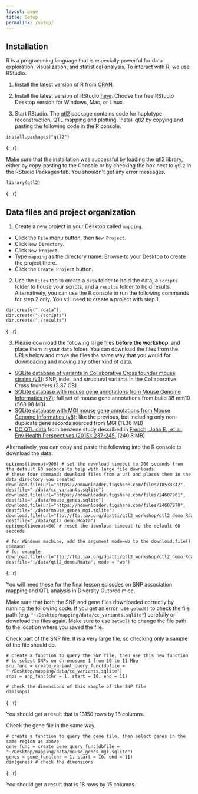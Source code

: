 ```yaml
---
layout: page
title: Setup
permalink: /setup/
---
```

## Installation

R is a programming language that is especially powerful for data exploration, 
visualization, and statistical analysis. To interact with R, we use RStudio. 

1. Install the latest version of R from [CRAN](https://cran.r-project.org/).

2. Install the latest version of RStudio [here](https://www.rstudio.com/products/rstudio/download/). 
Choose the free RStudio Desktop version for Windows, Mac, or Linux. 

3. Start RStudio. The [qtl2](https://github.com/rqtl/qtl2) package contains code for 
haplotype reconstruction, QTL mapping and plotting. Install qtl2 by copying and pasting 
the following code in the R console.

~~~
install.packages("qtl2")
~~~
{: .r}

Make sure that the installation was successful by loading the qtl2 library, either by 
copy-pasting to the Console or by checking the box next to `qtl2` in the RStudio Packages 
tab. You shouldn't get any error messages.

~~~
library(qtl2)
~~~
{: .r}

## Data files and project organization

1. Create a new project in your Desktop called `mapping`. 
- Click the `File` menu button, then `New Project`.
- Click `New Directory`. 
- Click `New Project`.
- Type `mapping` as the directory name. Browse to your Desktop to create the project there.
- Click the `Create Project` button.

2. Use the `Files` tab to create  a `data` folder to hold the data, a `scripts` folder to 
house your scripts, and a `results` folder to hold results. Alternatively, you can use the 
R console to run the following commands for step 2 only. You still need to create a 
project with step 1.

~~~
dir.create("./data")
dir.create("./scripts")
dir.create("./results")
~~~
{: .r}

3. Please download the following large files **before the workshop**, and place them in 
your `data` folder. You can download the files from the URLs below and move the files the 
same way that you would for downloading and moving any other kind of data.
 
+ [SQLite database of variants in Collaborative Cross founder mouse strains (v3)](https://figshare.com/articles/SQLite_database_of_variants_in_Collaborative_Cross_founder_mouse_strains/5280229/3): SNP, indel, and structural variants in the Collaborative Cross founders (3.87 GB)
+ [SQLite database with mouse gene annotations from Mouse Genome Informatics (v7)](https://figshare.com/articles/dataset/SQLite_database_with_mouse_gene_annotations_from_Mouse_Genome_Informatics_MGI_at_The_Jackson_Laboratory/5280238): full set of mouse gene annotations from build 38 mm10 (568.98 MB)
+ [SQLite database with MGI mouse gene annotations from Mouse Genome Informatics (v8)](https://figshare.com/articles/dataset/SQLite_database_with_MGI_mouse_gene_annotations_from_Mouse_Genome_Informatics_MGI_at_The_Jackson_Laboratory/5286019): like the previous, but including only non-duplicate gene records sourced from MGI (11.36 MB)
+ [DO QTL data](ftp://ftp.jax.org/dgatti/qtl2_workshop/qtl2_demo.Rdata) from benzene study described in [French, John E., et al. Env Health Perspectives (2015): 237-245.](https://ehp.niehs.nih.gov/doi/10.1289/ehp.1408202) (240.8 MB)

Alternatively, you can copy and paste the following into the R console to download the 
data.
~~~
options(timeout=900) # set the download timeout to 900 seconds from the default 60 seconds to help with large file downloads
# these four commands download files from a url and places them in the data directory you created
download.file(url="https://ndownloader.figshare.com/files/18533342", destfile="./data/cc_variants.sqlite") 
download.file(url="https://ndownloader.figshare.com/files/24607961", destfile="./data/mouse_genes.sqlite")
download.file(url="https://ndownloader.figshare.com/files/24607970", destfile="./data/mouse_genes_mgi.sqlite")
download.file(url="ftp://ftp.jax.org/dgatti/qtl2_workshop/qtl2_demo.Rdata", destfile="./data/qtl2_demo.Rdata")
options(timeout=60) # reset the download timeout to the default 60 seconds

# for Windows machine, add the argument mode=wb to the download.file() command
# for example
download.file(url="ftp://ftp.jax.org/dgatti/qtl2_workshop/qtl2_demo.Rdata", destfile="./data/qtl2_demo.Rdata", mode = "wb")
~~~
{: .r}


You will need these for the final lesson episodes on SNP association mapping and QTL 
analysis in Diversity Outbred mice.


Make sure that both the SNP and gene files downloaded correctly by running the following 
code. If you get an error, use `getwd()` to check the file path 
(e.g. `"~/Desktop/mapping/data/cc_variants.sqlite"`) carefully or download the files 
again. Make sure to use `setwd()` to change the file path to the location where you saved 
the file.


Check part of the SNP file. It is a very large file, so checking only a sample of the file 
should do.

~~~
# create a function to query the SNP file, then use this new function  
# to select SNPs on chromosome 1 from 10 to 11 Mbp
snp_func = create_variant_query_func(dbfile = "~/Desktop/mapping/data/cc_variants.sqlite") 
snps = snp_func(chr = 1, start = 10, end = 11) 

# check the dimensions of this sample of the SNP file
dim(snps) 
~~~
{: .r}


You should get a result that is 13150 rows by 16 columns.


Check the gene file in the same way.


~~~
# create a function to query the gene file, then select genes in the same region as above
gene_func = create_gene_query_func(dbfile = "~/Desktop/mapping/data/mouse_genes_mgi.sqlite") 
genes = gene_func(chr = 1, start = 10, end = 11) 
dim(genes) # check the dimensions
~~~
{: .r}


You should get a result that is 18 rows by 15 columns.
